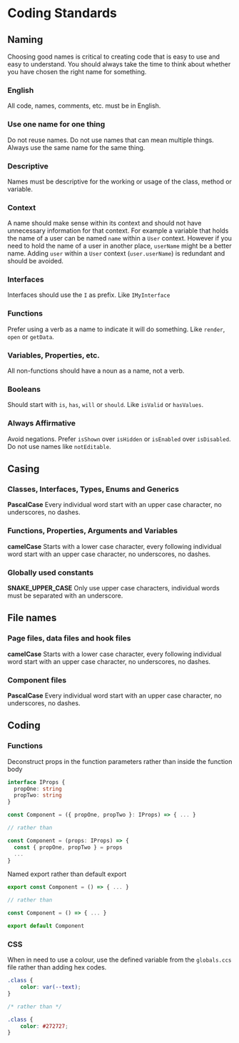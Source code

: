 # Coding Standards

## Naming

Choosing good names is critical to creating code that is easy to use and easy to understand. You
should always take the time to think about whether you have chosen the right name for something.

### English

All code, names, comments, etc. must be in English.

### Use one name for one thing

Do not reuse names. Do not use names that can mean multiple things. Always use the same name for the
same thing. 

### Descriptive

Names must be descriptive for the working or usage of the class, method or variable.

### Context

A name should make sense within its context and should not have unnecessary information for that
context. For example a variable that holds the name of a user can be named `name` within a `User`
context. However if you need to hold the name of a user in another place, `userName` might be a
better name. Adding `user` within a `User` context (`user.userName`) is redundant and should be
avoided.

### Interfaces

Interfaces should use the `I` as prefix. Like `IMyInterface`

### Functions

Prefer using a verb as a name to indicate it will do something. Like `render`, `open` or `getData`.

### Variables, Properties, etc.

All non-functions should have a noun as a name, not a verb.

### Booleans

Should start with `is`, `has`, `will` or `should`. Like `isValid` or `hasValues`.

### Always Affirmative

Avoid negations. Prefer `isShown` over `isHidden` or
`isEnabled` over `isDisabled`. Do not use names like `notEditable`.

## Casing

### Classes, Interfaces, Types, Enums and Generics

**PascalCase** Every individual word start with an upper case character, no underscores, no dashes.

### Functions, Properties, Arguments and Variables

**camelCase** Starts with a lower case character, every following individual word start with an
upper case character, no underscores, no dashes.

### Globally used constants

**SNAKE_UPPER_CASE** Only use upper case characters, individual words must be separated with an underscore.

## File names

### Page files, data files and hook files

**camelCase** Starts with a lower case character, every following individual word start with an
upper case character, no underscores, no dashes.

### Component files

**PascalCase** Every individual word start with an upper case character, no underscores, no dashes.

## Coding

### Functions

Deconstruct props in the function parameters rather than inside the function body

```ts
interface IProps {
  propOne: string
  propTwo: string
}

const Component = ({ propOne, propTwo }: IProps) => { ... }

// rather than

const Component = (props: IProps) => {
  const { propOne, propTwo } = props
  ... 
}
```

Named export rather than default export

```ts
export const Component = () => { ... }

// rather than

const Component = () => { ... }

export default Component
```
### CSS

When in need to use a colour, use the defined variable from the `globals.ccs` file rather than adding hex codes.

```css
.class {
	color: var(--text);
}

/* rather than */

.class {
	color: #272727;
}
```


